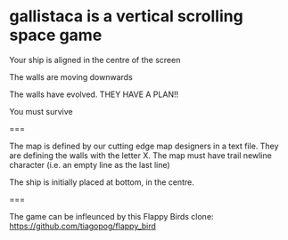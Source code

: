 # gallistaca is a vertical scrolling space game

Your ship is aligned in the centre of the screen

The walls are moving downwards

The walls have evolved. THEY HAVE A PLAN!!

You must survive

===

The map is defined by our cutting edge map designers in a text file.
They are defining the walls with the letter X.
The map must have trail newline character (i.e. an empty line as the last line)

The ship is initially placed at bottom, in the centre.

===

The game can be infleunced by this Flappy Birds clone:
https://github.com/tiagopog/flappy_bird